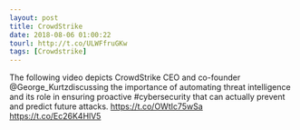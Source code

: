 ```yaml
---
layout: post
title: CrowdStrike
date: 2018-08-06 01:00:22
tourl: http://t.co/ULWFfruGKw
tags: [Crowdstrike]
---
```

The following video depicts CrowdStrike CEO and co-founder @George_Kurtzdiscussing the importance of automating threat intelligence and its role in ensuring proactive #cybersecurity that can actually prevent and predict future attacks. https://t.co/OWtIc75wSa https://t.co/Ec26K4HlV5